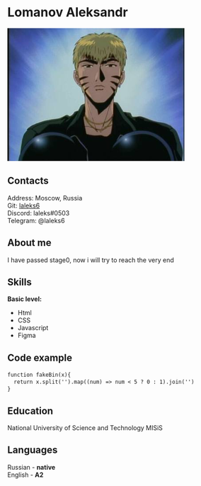 # Lomanov Aleksandr 
[![avatar](/img/avatar_oni_3.jpg)](https://www.youtube.com/watch?v=o6YeFTwehBg&list=PLjECPJrdKj24zzZOfmD8RQfHIq78HAUUZ)

## Contacts
Address: Moscow, Russia<br/>
Git: [laleks6](https://github.com/laleks6)<br/>
Discord: laleks#0503<br/>
Telegram: @laleks6<br/>

## About me
I have passed stage0, now i will try to reach the very end

## Skills

**Basic level:**
* Html
* CSS
* Javascript
* Figma

## Code example
```
function fakeBin(x){
  return x.split('').map((num) => num < 5 ? 0 : 1).join('')
}
```
## Education
National University of Science and Technology MISiS

## Languages
  Russian - **native**<br/>
  English - **A2**<br/>
